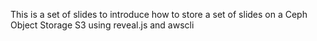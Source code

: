 This is a set of slides to introduce how to store a set of slides on a Ceph Object Storage S3 using reveal.js and awscli
